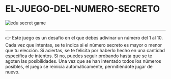 # EL-JUEGO-DEL-NUMERO-SECRETO

![edu secret game](https://github.com/user-attachments/assets/75dd7816-bfc7-418f-ab81-8633b0e8565c)

*****************************************************************************************************
:point_right: Este juego es un desafío en el que debes adivinar un número del 1 al 10. Cada vez que intentas, se te indica si el número secreto es mayor o menor que tu elección. Si aciertas, se te felicita por haberlo hecho en una cantidad específica de intentos. Si no, puedes seguir probando hasta que se te agoten las posibilidades. Una vez que se han intentado todos los números posibles, el juego se reinicia automáticamente, permitiéndote jugar de nuevo.
